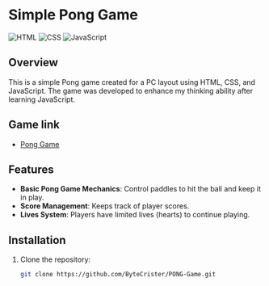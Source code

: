 # Simple Pong Game

![HTML](https://img.shields.io/badge/HTML-239120?style=for-the-badge&logo=html5&logoColor=white)
![CSS](https://img.shields.io/badge/CSS-1572B6?style=for-the-badge&logo=css3&logoColor=white)
![JavaScript](https://img.shields.io/badge/JavaScript-F7DF1E?style=for-the-badge&logo=javascript&logoColor=black)

## Overview

This is a simple Pong game created for a PC layout using HTML, CSS, and JavaScript. The game was developed to enhance my thinking ability after learning JavaScript.

## Game link
- [Pong Game](https://bytecrister.github.io/PONG-Game/)

## Features

- **Basic Pong Game Mechanics**: Control paddles to hit the ball and keep it in play.
- **Score Management**: Keeps track of player scores.
- **Lives System**: Players have limited lives (hearts) to continue playing.

## Installation

1. Clone the repository:
   ```bash
   git clone https://github.com/ByteCrister/PONG-Game.git


